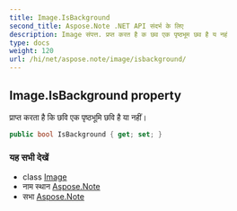 ```yaml
---
title: Image.IsBackground
second_title: Aspose.Note .NET API संदर्भ के लिए
description: Image संपत्त. प्रप्त करत है क छव एक पृष्ठभूम छव है य नहं
type: docs
weight: 120
url: /hi/net/aspose.note/image/isbackground/
---
```

## Image.IsBackground property

प्राप्त करता है कि छवि एक पृष्ठभूमि छवि है या नहीं।

```csharp
public bool IsBackground { get; set; }
```

### यह सभी देखें

* class [Image](../)
* नाम स्थान [Aspose.Note](../../image/)
* सभा [Aspose.Note](../../../)


